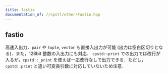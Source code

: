 ```yaml
---
title: fastio
documentation_of: //cpstl/other/Fastio.hpp
---
```


## fastio
高速入出力．`pair` や `tuple`, `vector` も直接入出力が可能 (出力は空白区切りとなる)．また，128bit 整数の入出力にも対応．
`cpstd::print` での出力では改行が入るが，`cpstd::_print` を使えば一応改行なしで出力できる．ただし，`cpstd::print` と違い可変長引数に対応していないため注意．
